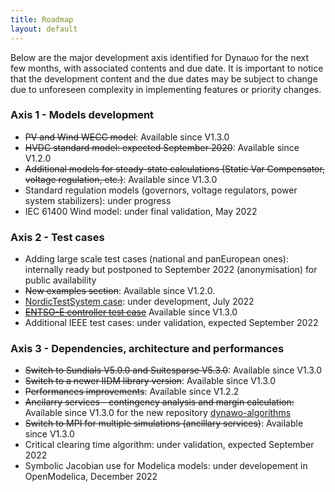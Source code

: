 ```yaml
---
title: Roadmap
layout: default
---
```

<!--
    Except where otherwise noted, content in this website is Copyright (c)
    2015-2019, RTE (http://www.rte-france.com) and licensed under a
    CC-BY-4.0 (https://creativecommons.org/licenses/by/4.0/)
    license. All rights reserved.
-->
Below are the major development axis identified for Dyna&omega;o for the next few months, with associated contents and due date. It is important to notice that the development content and the due dates may be subject to change due to unforeseen complexity in implementing features or priority changes.

### Axis 1 - Models development

* ~~PV and Wind WECC model~~: Available since V1.3.0
* ~~HVDC standard model: expected September 2020~~: Available since V1.2.0
* ~~Additional models for steady-state calculations (Static Var Compensator, voltage regulation, etc.)~~: Available since V1.3.0
* Standard regulation models (governors, voltage regulators, power system stabilizers): under progress
* IEC 61400 Wind model: under final validation, May 2022

### Axis 2 - Test cases
* Adding large scale test cases (national and panEuropean ones): internally ready but postponed to September 2022 (anonymisation) for public availability
* ~~New examples section~~: Available since V1.2.0.
* [NordicTestSystem case](https://www.researchgate.net/publication/339572493_Test_Systems_for_Voltage_Stability_Studies_IEEE_Task_Force_on_Test_Systems_for_Voltage_Stability_Analysis_and_Security_Assessment): under development, July 2022
* ~~[ENTSO-E controller test case](https://eepublicdownloads.entsoe.eu/clean-documents/pre2015/publications/entsoe/RG_SOC_CE/131127_Controller_Test_Report.pdf)~~ Available since V1.3.0
* Additional IEEE test cases: under validation, expected September 2022

### Axis 3 - Dependencies, architecture and performances
* ~~Switch to Sundials V5.0.0 and Suitesparse V5.3.0~~: Available since V1.3.0
* ~~Switch to a newer IIDM library version~~: Available since V1.3.0
* ~~Performances improvements~~: Available since V1.2.2
* ~~Ancilarry services - contingency analysis and margin calculation:~~ Available since V1.3.0 for the new repository [dynawo-algorithms](https://github.com/dynawo/dynawo-algorithms)
* ~~Switch to MPI for multiple simulations (ancillary services)~~: Available since V1.3.0
* Critical clearing time algorithm: under validation, expected September 2022
* Symbolic Jacobian use for Modelica models: under developement in OpenModelica, December 2022

